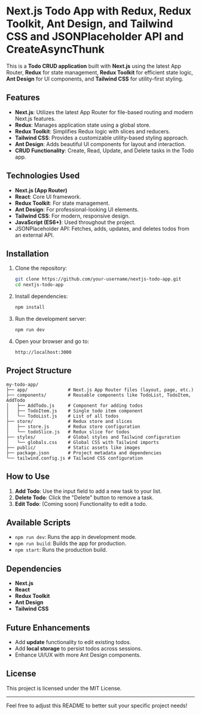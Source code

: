 # Next.js Todo App with Redux, Redux Toolkit, Ant Design, and Tailwind CSS and JSONPlaceholder API and CreateAsyncThunk

This is a **Todo CRUD application** built with **Next.js** using the latest App Router, **Redux** for state management, **Redux Toolkit** for efficient state logic, **Ant Design** for UI components, and **Tailwind CSS** for utility-first styling.

## Features

- **Next.js**: Utilizes the latest App Router for file-based routing and modern Next.js features.
- **Redux**: Manages application state using a global store.
- **Redux Toolkit**: Simplifies Redux logic with slices and reducers.
- **Tailwind CSS**: Provides a customizable utility-based styling approach.
- **Ant Design**: Adds beautiful UI components for layout and interaction.
- **CRUD Functionality**: Create, Read, Update, and Delete tasks in the Todo app.

## Technologies Used

- **Next.js (App Router)**
- **React**: Core UI framework.
- **Redux Toolkit**: For state management.
- **Ant Design**: For professional-looking UI elements.
- **Tailwind CSS**: For modern, responsive design.
- **JavaScript (ES6+)**: Used throughout the project.
- JSONPlaceholder API: Fetches, adds, updates, and deletes todos from an external API.

## Installation

1. Clone the repository:

   ```bash
   git clone https://github.com/your-username/nextjs-todo-app.git
   cd nextjs-todo-app
   ```

2. Install dependencies:

   ```bash
   npm install
   ```

3. Run the development server:

   ```bash
   npm run dev
   ```

4. Open your browser and go to:
   ```
   http://localhost:3000
   ```

## Project Structure

```
my-todo-app/
├── app/               # Next.js App Router files (layout, page, etc.)
├── components/        # Reusable components like TodoList, TodoItem, AddTodo
│   ├── AddTodo.js     # Component for adding todos
│   ├── TodoItem.js    # Single todo item component
│   └── TodoList.js    # List of all todos
├── store/             # Redux store and slices
│   ├── store.js       # Redux store configuration
│   └── todoSlice.js   # Redux slice for todos
├── styles/            # Global styles and Tailwind configuration
│   └── globals.css    # Global CSS with Tailwind imports
├── public/            # Static assets like images
├── package.json       # Project metadata and dependencies
└── tailwind.config.js # Tailwind CSS configuration
```

## How to Use

1. **Add Todo**: Use the input field to add a new task to your list.
2. **Delete Todo**: Click the "Delete" button to remove a task.
3. **Edit Todo**: (Coming soon) Functionality to edit a todo.

## Available Scripts

- `npm run dev`: Runs the app in development mode.
- `npm run build`: Builds the app for production.
- `npm start`: Runs the production build.

## Dependencies

- **Next.js**
- **React**
- **Redux Toolkit**
- **Ant Design**
- **Tailwind CSS**

## Future Enhancements

- Add **update** functionality to edit existing todos.
- Add **local storage** to persist todos across sessions.
- Enhance UI/UX with more Ant Design components.

## License

This project is licensed under the MIT License.

---

Feel free to adjust this README to better suit your specific project needs!
